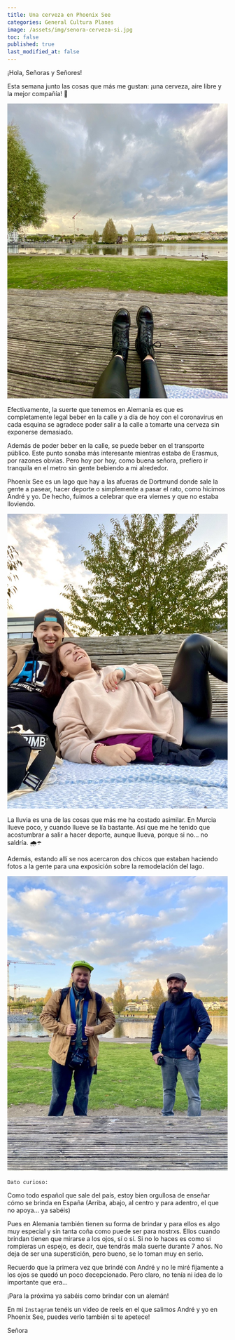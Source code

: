 ```yaml
---
title: Una cerveza en Phoenix See
categories: General Cultura Planes
image: /assets/img/senora-cerveza-si.jpg
toc: false
published: true
last_modified_at: false
---
```


¡Hola, Señoras y Señores!


Esta semana junto las cosas que más me gustan: ¡una cerveza, aire libre y la mejor compañía! 🍻

![Relax](/assets/img/sea-pies.jpg)

Efectivamente, la suerte que tenemos en Alemania es que es completamente legal beber en la calle y a día de hoy con el coronavirus en cada esquina se agradece poder salir a la calle a tomarte una cerveza sin exponerse demasiado. 

Además de poder beber en la calle, se puede beber en el transporte público. Este punto sonaba más interesante mientras estaba de Erasmus, por razones obvias. Pero hoy por hoy, como buena señora, prefiero ir tranquila en el metro sin gente bebiendo a mi alrededor.  

Phoenix See es un lago que hay a las afueras de Dortmund donde sale la gente a pasear, hacer deporte o simplemente a pasar el rato, como hicimos André y yo. De hecho, fuimos a celebrar que era viernes y que no estaba lloviendo. 

![fun](/assets/img/andre-maria.jpg) 

La lluvia es una de las cosas que más me ha costado asimilar. En Murcia llueve poco, y cuando llueve se lía bastante. Así que me he tenido que acostumbrar a salir a hacer deporte, aunque llueva, porque si no… no saldría. 🌧☂

Además, estando allí se nos acercaron dos chicos que estaban haciendo fotos a la gente para una exposición sobre la remodelación del lago. 

![Fotografos](/assets/img/sea-fotografos.jpg)

`Dato curioso:`

Como todo español que sale del país, estoy bien orgullosa de enseñar cómo se brinda en España (Arriba, abajo, al centro y para adentro, el que no apoya… ya sabéis) 

Pues en Alemania también tienen su forma de brindar y para ellos es algo muy especial y sin tanta coña como puede ser para nostrxs. Ellos cuando brindan tienen que mirarse a los ojos, sí o sí. Si no lo haces es como si rompieras un espejo, es decir, que tendrás mala suerte durante 7 años. No deja de ser una superstición, pero bueno, se lo toman muy en serio.


Recuerdo que la primera vez que brindé con André y no le miré fijamente a los ojos se quedó un poco decepcionado. Pero claro, no tenía ni idea de lo importante que era… 


¡Para la próxima ya sabéis como brindar con un alemán! 


En mi `Instagram` tenéis un video de reels en el que salimos André y yo en Phoenix See, puedes verlo también si te apetece! 


Señora 

